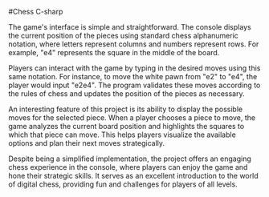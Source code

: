 #Chess C-sharp

The game's interface is simple and straightforward. The console displays the current position of the pieces using standard chess alphanumeric notation, where letters represent columns and numbers represent rows. For example, "e4" represents the square in the middle of the board.

Players can interact with the game by typing in the desired moves using this same notation. For instance, to move the white pawn from "e2" to "e4", the player would input "e2e4". The program validates these moves according to the rules of chess and updates the position of the pieces as necessary.

An interesting feature of this project is its ability to display the possible moves for the selected piece. When a player chooses a piece to move, the game analyzes the current board position and highlights the squares to which that piece can move. This helps players visualize the available options and plan their next moves strategically.

Despite being a simplified implementation, the project offers an engaging chess experience in the console, where players can enjoy the game and hone their strategic skills. It serves as an excellent introduction to the world of digital chess, providing fun and challenges for players of all levels.







